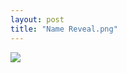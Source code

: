 ```yaml
---
layout: post
title: "Name Reveal.png"
---
```

<img id="img" src=" {{ site.baseurl}}/images/5-07-23-20-Name-Reveal.png"/>